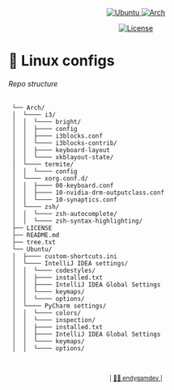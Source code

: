 <p align="center">
  <a href="https://ubuntu.com/"> <img alt="Ubuntu" src="https://img.shields.io/badge/OS-Ubuntu-%23E95420?style=flat-square&logo=ubuntu&logoColor=white"> </a>
  <a href="https://archlinux.org/"> <img alt="Arch" src="https://img.shields.io/badge/OS-Arch-%231793D1?style=flat-square&logo=arch-linux&logoColor=white"> </a>
</p>
<p align="center">
  <a href="https://github.com/endygamedev/linux_config/blob/main/LICENSE"> <img alt="License" src="https://img.shields.io/github/license/endygamedev/linux_config?style=flat-square"> </a>
</p>

# :shell: Linux configs

###### Repo structure
```
 └── Arch/ 
 │  └──── i3/ 
 │  │  └──── bright/ 
 │  │  ├──── config  
 │  │  ├──── i3blocks.conf  
 │  │  └──── i3blocks-contrib/ 
 │  │  ├──── keyboard-layout  
 │  │  └──── xkblayout-state/ 
 │  └──── termite/ 
 │  │  └──── config  
 │  └──── xorg.conf.d/ 
 │  │  ├──── 00-keyboard.conf  
 │  │  ├──── 10-nvidia-drm-outputclass.conf  
 │  │  └──── 10-synaptics.conf  
 │  └──── zsh/ 
 │  │  └──── zsh-autocomplete/ 
 │  │  └──── zsh-syntax-highlighting/ 
 ├── LICENSE  
 ├── README.md  
 ├── tree.txt  
 └── Ubuntu/ 
 │  ├──── custom-shortcuts.ini  
 │  └──── IntelliJ IDEA settings/ 
 │  │  └──── codestyles/ 
 │  │  ├──── installed.txt  
 │  │  ├──── IntelliJ IDEA Global Settings  
 │  │  └──── keymaps/ 
 │  │  └──── options/ 
 │  └──── PyCharm settings/ 
 │  │  └──── colors/ 
 │  │  └──── inspection/ 
 │  │  ├──── installed.txt  
 │  │  ├──── IntelliJ IDEA Global Settings  
 │  │  └──── keymaps/ 
 │  │  └──── options/ 
```

<br>
<p align="center">
  <sub> | <a href="https://endygamedev.github.io"> 👨‍💻 endygamdev </a> | </sub>
</p>
